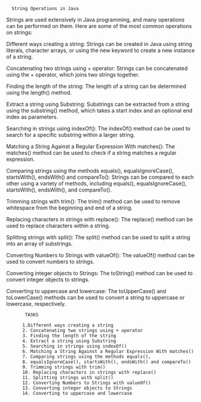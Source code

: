 
      String Operations in Java
Strings are used extensively in Java programming, and many operations can be performed on them. Here are some of the most common operations on strings:

Different ways creating a string: Strings can be created in Java using string literals, character arrays, or using the new keyword to create a new instance of a string.

Concatenating two strings using + operator: Strings can be concatenated using the + operator, which joins two strings together.

Finding the length of the string: The length of a string can be determined using the length() method.

Extract a string using Substring: Substrings can be extracted from a string using the substring() method, which takes a start index and an optional end index as parameters.

Searching in strings using indexOf(): The indexOf() method can be used to search for a specific substring within a larger string.

Matching a String Against a Regular Expression With matches(): The matches() method can be used to check if a string matches a regular expression.

Comparing strings using the methods equals(), equalsIgnoreCase(), startsWith(), endsWith() and compareTo(): Strings can be compared to each other using a variety of methods, including equals(), equalsIgnoreCase(), startsWith(), endsWith(), and compareTo().

Trimming strings with trim(): The trim() method can be used to remove whitespace from the beginning and end of a string.

Replacing characters in strings with replace(): The replace() method can be used to replace characters within a string.

Splitting strings with split(): The split() method can be used to split a string into an array of substrings.

Converting Numbers to Strings with valueOf(): The valueOf() method can be used to convert numbers to strings.

Converting integer objects to Strings: The toString() method can be used to convert integer objects to strings.

Converting to uppercase and lowercase: The toUpperCase() and toLowerCase() methods can be used to convert a string to uppercase or lowercase, respectively.

           TASKS

          1.Different ways creating a string
          2. Concatenating two strings using + operator
          3. Finding the length of the string
          4. Extract a string using Substring
          5. Searching in strings using indexOf()
          6. Matching a String Against a Regular Expression With matches()
          7. Comparing strings using the methods equals(),
          8. equalsIgnoreCase(), startsWith(), endsWith() and compareTo()
          9. Trimming strings with trim()
          10. Replacing characters in strings with replace()
          11. Splitting strings with split()
          12. Converting Numbers to Strings with valueOf()
          13. Converting integer objects to Strings
          14. Converting to uppercase and lowercase
